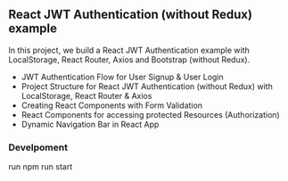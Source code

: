 ## React JWT Authentication (without Redux) example

In this project, we build a React JWT Authentication example with LocalStorage, React Router, Axios and Bootstrap (without Redux).

- JWT Authentication Flow for User Signup & User Login
- Project Structure for React JWT Authentication (without Redux) with LocalStorage, React Router & Axios
- Creating React Components with Form Validation
- React Components for accessing protected Resources (Authorization)
- Dynamic Navigation Bar in React App

### Develpoment

run
  npm run start